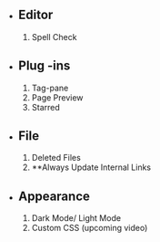 
- ## Editor
     1. Spell Check
    
 - ## Plug -ins
	 1. Tag-pane
	 2. Page Preview
	 3. Starred
	
 - ## File
	 1. Deleted Files
	 2. **Always Update Internal Links
	
  - ## Appearance
	  1. Dark Mode/ Light Mode
	  2. Custom CSS (upcoming video)
	  
 